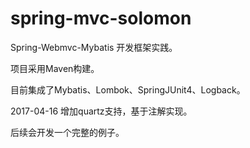 # spring-mvc-solomon

Spring-Webmvc-Mybatis 开发框架实践。

项目采用Maven构建。

目前集成了Mybatis、Lombok、SpringJUnit4、Logback。

2017-04-16 增加quartz支持，基于注解实现。

后续会开发一个完整的例子。
